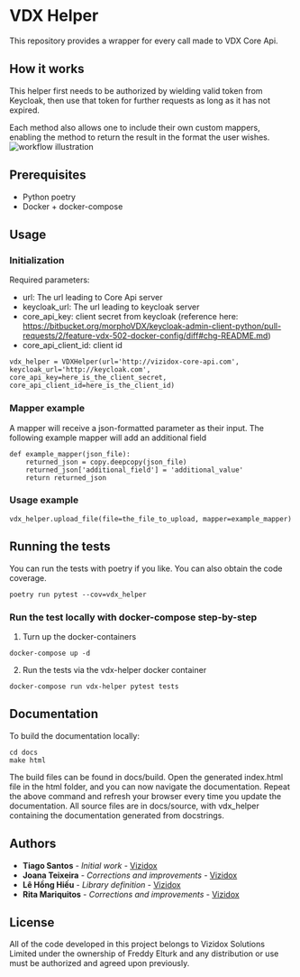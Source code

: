 # VDX Helper
This repository provides a wrapper for every call made to VDX Core Api.

## How it works
This helper first needs to be authorized by wielding valid token from Keycloak, then use that token for further requests as long as it has not expired.

Each method also allows one to include their own custom mappers, enabling the method to return the result in the format the user wishes.
![workflow illustration](docs/images/vdx-helper.png)

## Prerequisites

- Python poetry
- Docker + docker-compose

## Usage

### Initialization

Required parameters: 
- url: The url leading to Core Api server
- keycloak_url: The url leading to keycloak server
- core_api_key: client secret from keycloak (reference here: https://bitbucket.org/morphoVDX/keycloak-admin-client-python/pull-requests/2/feature-vdx-502-docker-config/diff#chg-README.md)
- core_api_client_id: client id


```
vdx_helper = VDXHelper(url='http://vizidox-core-api.com', keycloak_url='http://keycloak.com', core_api_key=here_is_the_client_secret, core_api_client_id=here_is_the_client_id)
```

### Mapper example
A mapper will receive a json-formatted parameter as their input. The following example mapper will add an additional field

```
def example_mapper(json_file):
    returned_json = copy.deepcopy(json_file)
    returned_json['additional_field'] = 'additional_value'
    return returned_json

```

### Usage example

```
vdx_helper.upload_file(file=the_file_to_upload, mapper=example_mapper)
```

## Running the tests

You can run the tests with poetry if you like. You can also obtain the code coverage.

```
poetry run pytest --cov=vdx_helper
```

### Run the test locally with docker-compose step-by-step
1. Turn up the docker-containers
```
docker-compose up -d
```

2. Run the tests via the vdx-helper docker container
```
docker-compose run vdx-helper pytest tests
```


## Documentation

To build the documentation locally:

```shell
cd docs
make html
```

The build files can be found in docs/build. Open the generated index.html file in the html folder, and you can now 
navigate the documentation. Repeat the above command and refresh your browser every time you update the documentation.
All source files are in docs/source, with vdx_helper containing the documentation generated from docstrings.
 
## Authors

* **Tiago Santos** - *Initial work* - [Vizidox](https://vizidox.com)
* **Joana Teixeira** - *Corrections and improvements* - [Vizidox](https://vizidox.com)
* **Lê Hồng Hiếu** - *Library definition* - [Vizidox](https://vizidox.com)
* **Rita Mariquitos** - *Corrections and improvements* - [Vizidox](https://vizidox.com)

## License

All of the code developed in this project belongs to Vizidox Solutions Limited under the ownership of Freddy Elturk and 
any distribution or use must be authorized and agreed upon previously.
